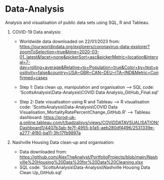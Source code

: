 # Data-Analysis

Analysis and visualisation of public data sets using SQL, R and Tableau.



1. COVID-19 Data analysis:
    - Worldwide data downloaded on 22/01/2023 from:
        https://ourworldindata.org/explorers/coronavirus-data-explorer?zoomToSelection=true&time=2020-03-01..latest&facet=none&pickerSort=asc&pickerMetric=location&Interval=7-day+rolling+average&Relative+to+Population=true&Color+by+test+positivity=false&country=USA~GBR~CAN~DEU~ITA~IND&Metric=Confirmed+cases
   
    
    - Step 1: Data clean up, manipulation and organisation
        --> SQL code: 'ScottsAnalysis\\Data-Analysis\\COVID Data Analysis_GitHub_Final.sql'


    - Step 2: Date visualisation using R and Tableau
        --> R visualisation code: 'ScottsAnalysis\\Data-Analysis\\COVID Data Visualisation_MortalityRatePercentChange_GitHub.R'
        --> Tableau dashboard: https://prod-uk-a.online.tableau.com/t/badzalisys/views/COVIDDATAVSUALISATION/Dashboard1/4407b3ab-fe7f-4955-b1a5-aeb280df4496/2531339e-a277-4f80-ba11-3fc17fb9897a




2. Nashville Housing Data clean-up and organisation:
    - Data downloaded from: https://github.com/AlexTheAnalyst/PortfolioProjects/blob/main/Nashville%20Housing%20Data%20for%20Data%20Cleaning.xlsx
    - SQL code: 'ScottsAnalysis\\Data-Analysis\\Nashville Housing Data Clean Up_GitHub.sql'
